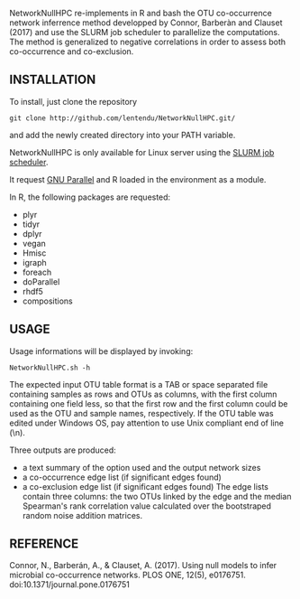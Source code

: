 NetworkNullHPC re-implements in R and bash the OTU co-occurrence network inferrence method developped by Connor, Barberàn and Clauset (2017) and use the SLURM job scheduler to parallelize the computations.
The method is generalized to negative correlations in order to assess both co-occurrence and co-exclusion.

INSTALLATION
------------

To install, just clone the repository

	git clone http://github.com/lentendu/NetworkNullHPC.git/

and add the newly created directory into your PATH variable.

NetworkNullHPC is only available for Linux server using the [SLURM job scheduler](https://slurm.schedmd.com/).

It request [GNU Parallel](https://www.gnu.org/software/parallel/) and R loaded in the environment as a module.

In R, the following packages are requested:
 - plyr
 - tidyr
 - dplyr
 - vegan
 - Hmisc
 - igraph
 - foreach
 - doParallel
 - rhdf5
 - compositions

USAGE
-----

Usage informations will be displayed by invoking:

	NetworkNullHPC.sh -h

The expected input OTU table format is a TAB or space separated file containing samples as rows and OTUs as columns, with the first column containing one field less, so that the first row and the first column could be used as the OTU and sample names, respectively. If the OTU table was edited under Windows OS, pay attention to use Unix compliant end of line (\n).

Three outputs are produced:
 - a text summary of the option used and the output network sizes
 - a co-occurrence edge list (if significant edges found)
 - a co-exclusion edge list (if significant edges found)
  The edge lists contain three columns: the two OTUs linked by the edge and the median Spearman's rank correlation value calculated over the bootstraped random noise addition matrices.

REFERENCE
---------

Connor, N., Barberán, A., & Clauset, A. (2017). Using null models to infer microbial co-occurrence networks. PLOS ONE, 12(5), e0176751. doi:10.1371/journal.pone.0176751
